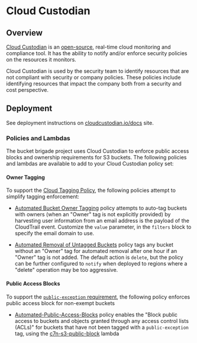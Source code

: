 # Cloud Custodian

## Overview

[Cloud Custodian](https://cloudcustodian.io/) is an [open-source](https://github.com/cloud-custodian/cloud-custodian), real-time cloud monitoring and compliance tool. It has the ability to notify and/or enforce security policies on the resources it monitors.

Cloud Custodian is used by the security team to identify resources that are not compliant with security or company policies. These policies include identifying resources that impact the company both from a security and cost perspective.

## Deployment

See deployment instructions on [cloudcustodian.io/docs](https://cloudcustodian.io/docs/deployment.html) site.

### Policies and Lambdas

The bucket brigade project uses Cloud Custodian to enforce public access blocks and ownership requirements for S3 buckets. The following policies and lambdas are available to add to your Cloud Custodian policy set:

#### Owner Tagging

To support the [Cloud Tagging Policy](../Documents/Cloud-Tagging-Policy.md), the following policies attempt to simplify tagging enforcement:

- [Automated Bucket Owner Tagging](./Automated-Bucket-Owner-Tagging.yml) policy attempts to auto-tag buckets with owners (when an "Owner" tag is not explicitly provided) by harvesting user information from an email address is the payload of the CloudTrail event. Customize the `value` parameter, in the `filters` block to specify the email domain to use.

- [Automated Removal of Untagged Buckets](./Automated-Removal-of-Untagged-Buckets.yml) policy tags any bucket without an "Owner" tag for automated removal after one hour if an "Owner" tag is not added. The default action is `delete`, but the policy can be further configured to `notify` when deployed to regions where a "delete" operation may be too aggressive.

#### Public Access Blocks

To support the [`public-exception` requirement](../../Documents/Public-Access-Exception-Policy.md), the following policy enforces public access block for non-exempt buckets

- [Automated-Public-Access-Blocks](./Automated-Public-Access-Blocks.yml) policy enables the "Block public access to buckets and objects granted through any access control lists (ACLs)" for buckets that have not been tagged with a `public-exception` tag, using the [c7n-s3-public-block](./c7n-s3-public-block.py) lambda
